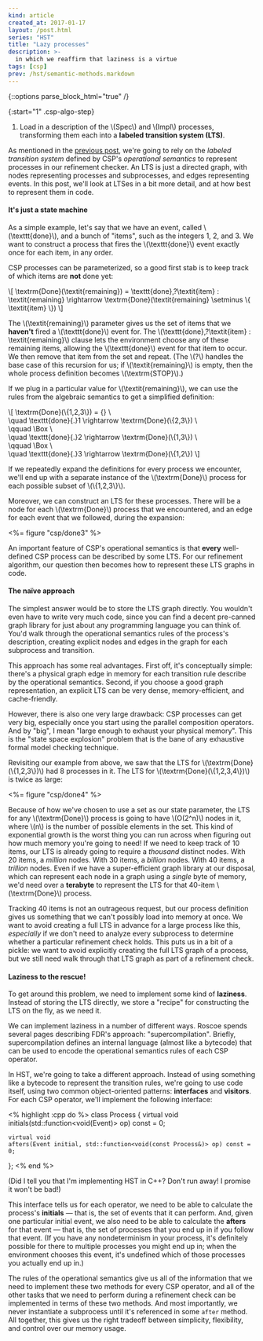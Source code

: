 ```yaml
---
kind: article
created_at: 2017-01-17
layout: /post.html
series: "HST"
title: "Lazy processes"
description: >-
  in which we reaffirm that laziness is a virtue
tags: [csp]
prev: /hst/semantic-methods.markdown
---
```


{::options parse_block_html="true" /}

<script type="text/x-mathjax-config">
MathJax.Hub.Config({
  TeX: {
    Macros: {
      interleavesym: "|\\mkern-2mu|\\mkern-2mu|",
      interleave: "\\mathrel{\\interleavesym}",
    }
  }
});
</script>

{:start="1" .csp-algo-step}
  1. Load in a description of the \\(Spec\\) and \\(Impl\\) processes,
     transforming them each into a **labeled transition system (LTS)**.

As mentioned in the [previous post][semantic methods], we're going to rely on
the *labeled transition system* defined by CSP's *operational semantics* to
represent processes in our refinement checker.  An LTS is just a directed graph,
with nodes representing processes and subprocesses, and edges representing
events.  In this post, we'll look at LTSes in a bit more detail, and at how best
to represent them in code.

[semantic methods]: /hst/semantic-methods/

#### It's just a state machine

As a simple example, let's say that we have an event, called
\\(\texttt{done}\\), and a bunch of "items", such as the integers 1, 2, and 3.
We want to construct a process that fires the \\(\texttt{done}\\) event exactly
once for each item, in any order.

CSP processes can be parameterized, so a good first stab is to keep track of
which items are **not** done yet:

\\[
\textrm{Done}(\textit{remaining}) =
  \texttt{done}\,?\textit{item} : \textit{remaining}
  \rightarrow
  \textrm{Done}(\textit{remaining} \setminus \\{ \textit{item} \\})
\\]

The \\(\textit{remaining}\\) parameter gives us the set of items that we
**haven't** fired a \\(\texttt{done}\\) event for.  The
\\(\texttt{done}\,?\textit{item} : \textit{remaining}\\) clause lets the
environment choose any of these remaining items, allowing the
\\(\texttt{done}\\) event for that item to occur.  We then remove that item from
the set and repeat.  (The \\(?\\) handles the base case of this recursion for
us; if \\(\textit{remaining}\\) is empty, then the whole process definition
becomes \\(\textrm{STOP}\\).)

If we plug in a particular value for \\(\textit{remaining}\\), we can use the
rules from the algebraic semantics to get a simplified definition:

\\[
\textrm{Done}(\\{1,2,3\\}) = {} \\\
  \quad \texttt{done}{.}1 \rightarrow \textrm{Done}(\\{2,3\\}) \\\
  \qquad \Box \\\
  \quad \texttt{done}{.}2 \rightarrow \textrm{Done}(\\{1,3\\}) \\\
  \qquad \Box \\\
  \quad \texttt{done}{.}3 \rightarrow \textrm{Done}(\\{1,2\\})
\\]

If we repeatedly expand the definitions for every process we encounter, we'll
end up with a separate instance of the \\(\textrm{Done}\\) process for each
possible subset of \\(\\{1,2,3\\}\\).

Moreover, we can construct an LTS for these processes.  There will be a node for
each \\(\\textrm{Done}\\) process that we encountered, and an edge for each
event that we followed, during the expansion:

<%= figure "csp/done3" %>

An important feature of CSP's operational semantics is that **every**
well-defined CSP process can be described by some LTS.  For our refinement
algorithm, our question then becomes how to represent these LTS graphs in code.

#### The naïve approach

The simplest answer would be to store the LTS graph directly.  You wouldn't even
have to write very much code, since you can find a decent pre-canned graph
library for just about any programming language you can think of.  You'd walk
through the operational semantics rules of the process's description, creating
explicit nodes and edges in the graph for each subprocess and transition.

This approach has some real advantages.  First off, it's conceptually simple:
there's a physical graph edge in memory for each transition rule describe by the
operational semantics.  Second, if you choose a good graph representation, an
explicit LTS can be very dense, memory-efficient, and cache-friendly.

However, there is also one very large drawback: CSP processes can get very big,
especially once you start using the parallel composition operators.  And by
"big", I mean "large enough to exhaust your physical memory".  This is the
"state space explosion" problem that is the bane of any exhaustive formal model
checking technique.

Revisiting our example from above, we saw that the LTS for
\\(\textrm{Done}(\\{1,2,3\\})\\) had 8 processes in it.  The LTS for
\\(\textrm{Done}(\\{1,2,3,4\\})\\) is twice as large:

<%= figure "csp/done4" %>

Because of how we've chosen to use a set as our state parameter, the LTS for any
\\(\textrm{Done}\\) process is going to have \\(O(2^n)\\) nodes in it, where
\\(n\\) is the number of possible elements in the set.  This kind of exponential
growth is the worst thing you can run across when figuring out how much memory
you're going to need!  If we need to keep track of 10 items, our LTS is already
going to require a *thousand* distinct nodes.  With 20 items, a *million* nodes.
With 30 items, a *billion* nodes.  With 40 items, a *trillion* nodes.  Even if
we have a super-efficient graph library at our disposal, which can represent
each node in a graph using a *single* byte of memory, we'd need over a
**terabyte** to represent the LTS for that 40-item \\(\textrm{Done}\\) process.

Tracking 40 items is not an outrageous request, but our process definition gives
us something that we can't possibly load into memory at once.  We want to avoid
creating a full LTS in advance for a large process like this, *especially* if we
don't need to analyze every subprocess to determine whether a particular
refinement check holds.  This puts us in a bit of a pickle: we want to avoid
explicitly creating the full LTS graph of a process, but we still need walk
through that LTS graph as part of a refinement check.

#### Laziness to the rescue!

To get around this problem, we need to implement some kind of **laziness**.
Instead of storing the LTS directly, we store a "recipe" for constructing the
LTS on the fly, as we need it.

We can implement laziness in a number of different ways.  Roscoe spends several
pages describing FDR's approach: "supercompilation".  Briefly, supercompilation
defines an internal language (almost like a bytecode) that can be used to encode
the operational semantics rules of each CSP operator.

In HST, we're going to take a different approach.  Instead of using something
like a bytecode to represent the transition rules, we're going to use code
itself, using two common object-oriented patterns: **interfaces** and
**visitors**.  For each CSP operator, we'll implement the following interface:

<% highlight :cpp do %>
class Process {
    virtual void initials(std::function<void(Event)> op) const = 0;

    virtual void
    afters(Event initial, std::function<void(const Process&)> op) const = 0;
};
<% end %>

(Did I tell you that I'm implementing HST in C++?  Don't run away!  I promise it
won't be bad!)

This interface tells us for each operator, we need to be able to calculate the
process's **initials** — that is, the set of events that it can perform.  And,
given one particular initial event, we also need to be able to calculate the
**afters** for that event — that is, the set of processes that you end up in if
you follow that event.  (If you have any nondeterminism in your process, it's
definitely possible for there to multiple processes you might end up in; when
the environment chooses this event, it's undefined which of those processes you
actually end up in.)

The rules of the operational semantics give us all of the information that we
need to implement these two methods for every CSP operator, and all of the other
tasks that we need to perform during a refinement check can be implemented in
terms of these two methods.  And most importantly, we never instantiate a
subprocess until it's referenced in some `after` method.  All together, this
gives us the right tradeoff between simplicity, flexibility, and control over
our memory usage.
